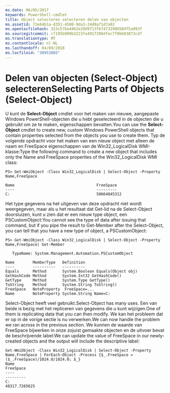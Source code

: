 ```yaml
---
ms.date: 06/05/2017
keywords: PowerShell-cmdlet
title: Object selecteren selecteren delen van objecten
ms.assetid: 72e64b1a-d351-4500-9da3-24d8a71d7a92
ms.openlocfilehash: 323c57ba4462e20d9713fb74732989584f5a993f
ms.sourcegitcommit: cf195b090b3223fa4917206dfec7f0b603873cdf
ms.translationtype: MT
ms.contentlocale: nl-NL
ms.lasthandoff: 04/09/2018
ms.locfileid: "30953885"
---
```

# <a name="selecting-parts-of-objects-select-object"></a><span data-ttu-id="518ff-103">Delen van objecten (Select-Object) selecteren</span><span class="sxs-lookup"><span data-stu-id="518ff-103">Selecting Parts of Objects (Select-Object)</span></span>

<span data-ttu-id="518ff-104">U kunt de **Select-Object** cmdlet voor het maken van nieuwe, aangepaste Windows PowerShell-objecten die u hebt geselecteerd in de objecten die u gebruikt om ze te maken, eigenschappen bevatten.</span><span class="sxs-lookup"><span data-stu-id="518ff-104">You can use the **Select-Object** cmdlet to create new, custom Windows PowerShell objects that contain properties selected from the objects you use to create them.</span></span> <span data-ttu-id="518ff-105">Typ de volgende opdracht voor het maken van een nieuw object met alleen de naam en FreeSpace eigenschappen van de Win32_LogicalDisk WMI-klasse:</span><span class="sxs-lookup"><span data-stu-id="518ff-105">Type the following command to create a new object that includes only the Name and FreeSpace properties of the Win32_LogicalDisk WMI class:</span></span>

```
PS> Get-WmiObject -Class Win32_LogicalDisk | Select-Object -Property Name,FreeSpace

Name                                    FreeSpace
----                                    ---------
C:                                      50664845312
```

<span data-ttu-id="518ff-106">Het type gegevens na het uitgeven van deze opdracht niet wordt weergegeven, maar als u het resultaat dat Get-lid na de Select-Object doorsluizen, kunt u zien dat er een nieuw type object, een PSCustomObject:</span><span class="sxs-lookup"><span data-stu-id="518ff-106">You cannot see the type of data after issuing that command, but if you pipe the result to Get-Member after the Select-Object, you can tell that you have a new type of object, a PSCustomObject:</span></span>

```
PS> Get-WmiObject -Class Win32_LogicalDisk | Select-Object -Property Name,FreeSpace| Get-Member

   TypeName: System.Management.Automation.PSCustomObject

Name        MemberType   Definition
----        ----------   ----------
Equals      Method       System.Boolean Equals(Object obj)
GetHashCode Method       System.Int32 GetHashCode()
GetType     Method       System.Type GetType()
ToString    Method       System.String ToString()
FreeSpace   NoteProperty  FreeSpace=...
Name        NoteProperty System.String Name=C:
```

<span data-ttu-id="518ff-107">Select-Object heeft veel gebruikt.</span><span class="sxs-lookup"><span data-stu-id="518ff-107">Select-Object has many uses.</span></span> <span data-ttu-id="518ff-108">Een van beide is bezig met het repliceren van gegevens die u kunt wijzigen.</span><span class="sxs-lookup"><span data-stu-id="518ff-108">One of them is replicating data that you can then modify.</span></span> <span data-ttu-id="518ff-109">We kan het probleem dat er op in de vorige sectie is nu verwerken.</span><span class="sxs-lookup"><span data-stu-id="518ff-109">We can now handle the problem we ran across in the previous section.</span></span> <span data-ttu-id="518ff-110">We kunnen de waarde van FreeSpace bijwerken in onze zojuist gemaakte objecten en de uitvoer bevat de beschrijvende label:</span><span class="sxs-lookup"><span data-stu-id="518ff-110">We can update the value of FreeSpace in our newly-created objects and the output will include the descriptive label:</span></span>

```
Get-WmiObject -Class Win32_LogicalDisk | Select-Object -Property Name,FreeSpace | ForEach-Object -Process {$_.FreeSpace = ($_.FreeSpace)/1024.0/1024.0; $_}
Name                                                                  FreeSpace
----                                                                  ---------
C:                                                                48317.7265625
```
